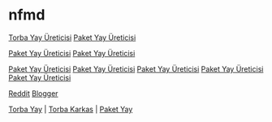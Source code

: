 # nfmd

[Torba Yay Üreticisi](https://medium.com/@sanosprings/paket-yay-%C3%BCreticisi-torba-yay-%C3%BCreticisi-17d6ed8e3dee)
[Paket Yay Üreticisi](https://medium.com/@sanosprings/paket-yay-%C3%BCreticisi-torba-yay-%C3%BCreticisi-17d6ed8e3dee)

[Paket Yay Üreticisi](https://paket-yay.neocities.org/)
[Paket Yay Üreticisi](https://bergchol.tumblr.com/)

[Paket Yay Üreticisi](https://www.europages.com.tr/SANO-SPRINGS/00000005466470-838658001.html)
[Paket Yay Üreticisi](https://www.europages.com.tr/SANO-SPRINGS/00000005466470-838658001/urunler.html)
[Paket Yay Üreticisi](https://www.europages.com.tr/SANO-SPRINGS/00000005466470-838658001/belgeler.html)
[Paket Yay Üreticisi](https://www.europages.com.tr/Siparislerinize-Ozel-Paket-Yay-Imalat%C4%B1/SANO-SPRINGS/cpid-6332350.html)
[Paket Yay Üreticisi](https://www.europages.com.tr/Siparislerinize-Ozel-Torba-Yay-Imalat%C4%B1-Uretimi/SANO-SPRINGS/cpid-6332352.html)


[Reddit](https://www.reddit.com/user/DazzlingSpell8908)
[Blogger](https://paket-yay-imalatcisi-ureticisi.blogspot.com/)


[Torba Yay](https://torba-yay.neocities.org/) |
[Torba Karkas](https://torba-karkas.neocities.org/) |
[Paket Yay](https://paket-yay.neocities.org/)
